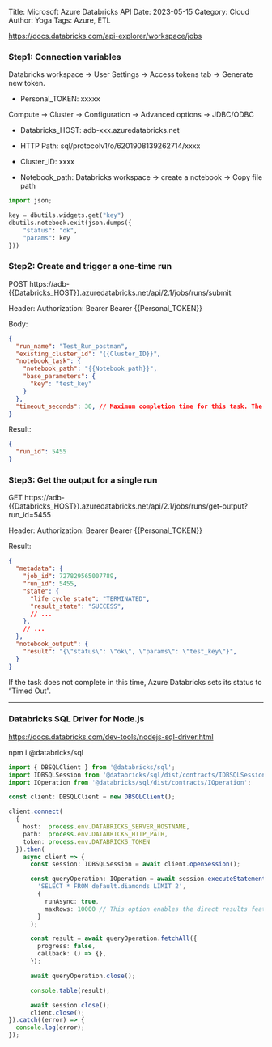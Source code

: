 Title: Microsoft Azure Databricks API
Date: 2023-05-15
Category: Cloud
Author: Yoga
Tags: Azure, ETL

https://docs.databricks.com/api-explorer/workspace/jobs

### Step1: Connection variables

Databricks workspace → User Settings → Access tokens tab → Generate new token.

* Personal_TOKEN: xxxxx

Compute → Cluster → Configuration → Advanced options → JDBC/ODBC

* Databricks_HOST: adb-xxx.azuredatabricks.net

* HTTP Path: sql/protocolv1/o/6201908139262714/xxxx

* Cluster_ID: xxxx

* Notebook_path: Databricks workspace → create a notebook → Copy file path

```python
import json;

key = dbutils.widgets.get("key")
dbutils.notebook.exit(json.dumps({
    "status": "ok",
    "params": key
}))
```

### Step2: Create and trigger a one-time run

POST https://adb-{{Databricks_HOST}}.azuredatabricks.net/api/2.1/jobs/runs/submit

Header: Authorization: Bearer Bearer {{Personal_TOKEN}}

Body: 

```json
{
  "run_name": "Test_Run_postman",
  "existing_cluster_id": "{{Cluster_ID}}",
  "notebook_task": {
    "notebook_path": "{{Notebook_path}}",
    "base_parameters": {
      "key": "test_key"
    }
  },
  "timeout_seconds": 30, // Maximum completion time for this task. The default behavior is no timeout.
}
```

Result:

```json
{
  "run_id": 5455
}
```

### Step3: Get the output for a single run

GET https://adb-{{Databricks_HOST}}.azuredatabricks.net/api/2.1/jobs/runs/get-output?run_id=5455

Header: Authorization: Bearer Bearer {{Personal_TOKEN}}

Result:
```json
{
  "metadata": {
    "job_id": 727829565007789,
    "run_id": 5455,
    "state": {
      "life_cycle_state": "TERMINATED",
      "result_state": "SUCCESS",
      // ...
    },
    // ...
  },
  "notebook_output": {
    "result": "{\"status\": \"ok\", \"params\": \"test_key\"}",
  }
}
```

If the task does not complete in this time, Azure Databricks sets its status to “Timed Out”.

---

### Databricks SQL Driver for Node.js

https://docs.databricks.com/dev-tools/nodejs-sql-driver.html

npm i @databricks/sql

```ts
import { DBSQLClient } from '@databricks/sql';
import IDBSQLSession from '@databricks/sql/dist/contracts/IDBSQLSession';
import IOperation from '@databricks/sql/dist/contracts/IOperation';

const client: DBSQLClient = new DBSQLClient();

client.connect(
  {
    host:  process.env.DATABRICKS_SERVER_HOSTNAME,
    path:  process.env.DATABRICKS_HTTP_PATH,
    token: process.env.DATABRICKS_TOKEN
  }).then(
    async client => {
      const session: IDBSQLSession = await client.openSession();

      const queryOperation: IOperation = await session.executeStatement(
        'SELECT * FROM default.diamonds LIMIT 2',
        {
          runAsync: true,
          maxRows: 10000 // This option enables the direct results feature.
        }
      );

      const result = await queryOperation.fetchAll({
        progress: false,
        callback: () => {},
      });

      await queryOperation.close();

      console.table(result);

      await session.close();
      client.close();
}).catch((error) => {
  console.log(error);
});
```
